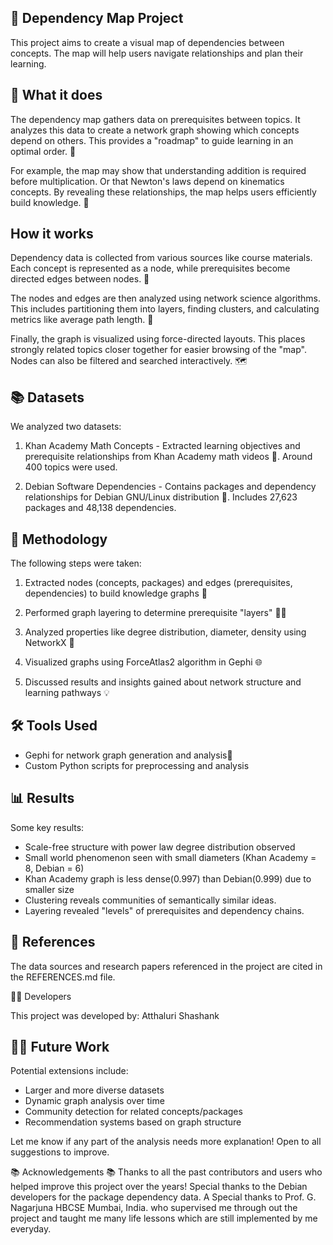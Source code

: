 ## 🧭 Dependency Map Project 
This project aims to create a visual map of dependencies between concepts. The map will help users navigate relationships and plan their learning.

## 🤔 What it does 
The dependency map gathers data on prerequisites between topics. It analyzes this data to create a network graph showing which concepts depend on others. This provides a "roadmap" to guide learning in an optimal order. 🧭

For example, the map may show that understanding addition is required before multiplication. Or that Newton's laws depend on kinematics concepts. By revealing these relationships, the map helps users efficiently build knowledge. 🧠

## How it works

Dependency data is collected from various sources like course materials. Each concept is represented as a node, while prerequisites become directed edges between nodes. 👥

The nodes and edges are then analyzed using network science algorithms. This includes partitioning them into layers, finding clusters, and calculating metrics like average path length. 🧮

Finally, the graph is visualized using force-directed layouts. This places strongly related topics closer together for easier browsing of the "map". Nodes can also be filtered and searched interactively. 🗺️

## 📚 Datasets

We analyzed two datasets:

1. Khan Academy Math Concepts - Extracted learning objectives and prerequisite relationships from Khan Academy math videos 🎥. Around 400 topics were used. 

2. Debian Software Dependencies - Contains packages and dependency relationships for Debian GNU/Linux distribution 🐧. Includes 27,623 packages and 48,138 dependencies. 

## 🧪 Methodology

The following steps were taken:

1. Extracted nodes (concepts, packages) and edges (prerequisites, dependencies) to build knowledge graphs 🧮

2. Performed graph layering to determine prerequisite "layers" 🧑‍🏫

3. Analyzed properties like degree distribution, diameter, density using NetworkX 🔬

4. Visualized graphs using ForceAtlas2 algorithm in Gephi 🌐

5. Discussed results and insights gained about network structure and learning pathways 💡

## 🛠 Tools Used

- Gephi for network graph generation and analysis🔧
- Custom Python scripts for preprocessing and analysis

## 📊 Results

Some key results:

- Scale-free structure with power law degree distribution observed
- Small world phenomenon seen with small diameters (Khan Academy = 8, Debian = 6)  
- Khan Academy graph is less dense(0.997) than Debian(0.999) due to smaller size
- Clustering reveals communities of semantically similar ideas.
- Layering revealed "levels" of prerequisites and dependency chains.

## 📖 References

The data sources and research papers referenced in the project are cited in the REFERENCES.md file.

👨‍💻 Developers

This project was developed by: Atthaluri Shashank

## 👨‍💻 Future Work

Potential extensions include:

- Larger and more diverse datasets 
- Dynamic graph analysis over time
- Community detection for related concepts/packages
- Recommendation systems based on graph structure

Let me know if any part of the analysis needs more explanation! Open to all suggestions to improve.

📚 Acknowledgements 📚
Thanks to all the past contributors and users who helped improve this project over the years! Special thanks to the Debian developers for the package dependency data. 
A Special thanks to Prof. G. Nagarjuna HBCSE Mumbai, India. who supervised me through out the project and taught me many life lessons which are still implemented by me everyday. 
